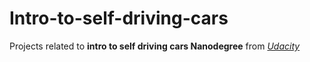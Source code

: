 # Intro-to-self-driving-cars


Projects related to **intro to self driving cars Nanodegree** from [*Udacity*](https://www.udacity.com/)
